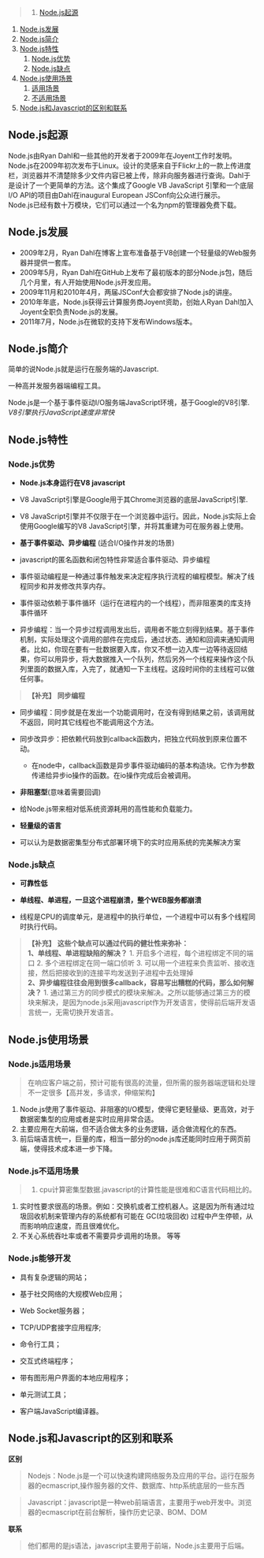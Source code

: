 >1. [Node.js起源](#Node.js起源 "Node.js起源")
1. [Node.js发展](#Node.js发展 "Node.js发展")
1. [Node.js简介](#Node.js简介 "Node.js简介")
1. [Node.js特性](#Node.js特性"Node.js特性")
    1. [Node.js优势](#Node.js优势 "Node.js优势")  
    1. [Node.js缺点](#Node.js缺点 "Node.js缺点")
1. [Node.js使用场景](#Node.js使用场景 "Node.js使用场景")
   1. [适用场景](#适用场景 "适用场景")
   1. [不适用场景](#不适用场景 "不适用场景")
1. [Node.js和Javascript的区别和联系](#Node.js和Javascript的区别和联系 "Node.js和Javascript的区别和联系")

## Node.js起源
 Node.js由Ryan Dahl和一些其他的开发者于2009年在Joyent工作时发明。Node.js在2009年初次发布于Linux。设计的灵感来自于Flickr上的一款上传进度栏，浏览器并不清楚除多少文件内容已被上传，除非向服务器进行查询。Dahl于是设计了一个更简单的方法。这个集成了Google VB JavaScript 引擎和一个底层I/O API的项目由Dahl在inaugural European JSConf向公众进行展示。                            
Node.js已经有数十万模块，它们可以通过一个名为npm的管理器免费下载。

## Node.js发展
* 2009年2月，Ryan Dahl在博客上宣布准备基于V8创建一个轻量级的Web服务器并提供一套库。
* 2009年5月，Ryan Dahl在GitHub上发布了最初版本的部分Node.js包，随后几个月里，有人开始使用Node.js开发应用。
* 2009年11月和2010年4月，两届JSConf大会都安排了Node.js的讲座。
* 2010年年底，Node.js获得云计算服务商Joyent资助，创始人Ryan Dahl加入Joyent全职负责Node.js的发展。
* 2011年7月，Node.js在微软的支持下发布Windows版本。

## Node.js简介
简单的说Node.js就是运行在服务端的Javascript.

一种高并发服务器端编程工具。

Node.js是一个基于事件驱动I/O服务端JavaScript环境，基于Google的V8引擎.
*V8引擎执行JavaScript速度非常快*

## Node.js特性
### Node.js优势
- **Node.js本身运行在V8 javascript**
 - V8 JavaScript引擎是Google用于其Chrome浏览器的底层JavaScript引擎.

 - V8 JavaScript引擎并不仅限于在一个浏览器中运行。因此，Node.js实际上会使用Google编写的V8 JavaScript引擎，并将其重建为可在服务器上使用。
- **基于事件驱动、异步编程** (适合I/O操作并发的场景)

 - javascript的匿名函数和闭包特性非常适合事件驱动、异步编程

  - 事件驱动编程是一种通过事件触发来决定程序执行流程的编程模型。解决了线程同步和并发修改共享内存。

  - 事件驱动依赖于事件循环（运行在进程内的一个线程），而非阻塞类的库支持事件循环

  - 异步编程：当一个异步过程调用发出后，调用者不能立刻得到结果。基于事件机制，实际处理这个调用的部件在完成后，通过状态、通知和回调来通知调用者。比如，你现在要有一批数据要入库，你又不想一边入库一边等待返回结果，你可以用异步，将大数据推入一个队列，然后另外一个线程来操作这个队列里面的数据入库，入完了，就通知一下主线程。这段时间你的主线程可以做任何事。


> **【补充】** **同步编程**
- 同步编程：同步就是在发出一个功能调用时，在没有得到结果之前，该调用就不返回，同时其它线程也不能调用这个方法。
- 同步改异步：把依赖代码放到callback函数内，把独立代码放到原来位置不动。
  - 在node中，callback函数是异步事件驱动编码的基本构造块。它作为参数传递给异步io操作的函数。在io操作完成后会被调用。

- **非阻塞型**(意味着需要回调)
 - 给Node.js带来相对低系统资源耗用的高性能和负载能力。

- **轻量级的语言**
 - 可以认为是数据密集型分布式部署环境下的实时应用系统的完美解决方案

### Node.js缺点
- **可靠性低**

- **单线程、单进程，一旦这个进程崩溃，整个WEB服务都崩溃**
 - 线程是CPU的调度单元，是进程中的执行单位，一个进程中可以有多个线程同时执行代码。

> **【补充】**  **这些个缺点可以通过代码的健壮性来弥补：**                                                       
**1、单线程、单进程缺陷的解决？**
     1. 开启多个进程，每个进程绑定不同的端口
     2. 多个进程绑定在同一端口侦听
     3. 可以用一个进程来负责监听、接收连接，然后把接收到的连接平均发送到子进程中去处理掉  
**2、异步编程往往会用到很多callback，容易写出糟糕的代码，那么如何解决？**
     1. 通过第三方的同步模式的模块来解决。之所以能够通过第三方的模块来解决，是因为node.js采用javascript作为开发语言，使得前后端开发语言统一，无需切换开发语言。

## Node.js使用场景
### Node.js适用场景
> 在响应客户端之前，预计可能有很高的流量，但所需的服务器端逻辑和处理不一定很多【高并发，多请求，伸缩架构】
1. Node.js使用了事件驱动、非阻塞的I/O模型，使得它更轻量级、更高效，对于数据密集型的应用或者是实时应用非常合适。
1. 主要应用在大前端，但不适合做太多的业务逻辑，适合做流程化的东西。
1. 前后端语言统一，巨量的库，相当一部分的node.js库还能同时应用于网页前端，使得技术成本进一步下降。

### Node.js不适用场景
> 1. cpu计算密集型数据.javascript的计算性能是很难和C语言代码相比的。
1.  实时性要求很高的场景。例如：交换机或者工控机器人。这是因为所有通过垃圾回收机制来管理内存的系统都有可能在 GC(垃圾回收) 过程中产生停顿，从而影响响应速度，而且很难优化。
1. 不关心系统吞吐率或者不需要异步调用的场景。
等等

### Node.js能够开发
* 具有复杂逻辑的网站；

* 基于社交网络的大规模Web应用；

* Web Socket服务器；

* TCP/UDP套接字应用程序;

* 命令行工具；

* 交互式终端程序；

* 带有图形用户界面的本地应用程序；

* 单元测试工具；

* 客户端JavaScript编译器。

## Node.js和Javascript的区别和联系
**区别**
> Nodejs：Node.js是一个可以快速构建网络服务及应用的平台。运行在服务器的ecmascript,操作服务器的文件、数据库、http系统底层的一些东西

> Javascript：javascript是一种web前端语言，主要用于web开发中。浏览器的ecmascript在前台解析，操作历史记录、BOM、DOM

**联系**
> 他们都用的是js语法，javascript主要用于前端，Node.js主要用于后端。
